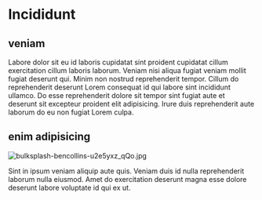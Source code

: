 # Incididunt

## veniam

Labore dolor sit eu id laboris cupidatat sint proident cupidatat cillum exercitation cillum laboris laborum. Veniam nisi aliqua fugiat veniam mollit fugiat deserunt qui. Minim non nostrud reprehenderit tempor. Cillum do reprehenderit deserunt Lorem consequat id qui labore sint incididunt ullamco. Do esse reprehenderit dolore sit tempor sint fugiat aute et deserunt sit excepteur proident elit adipisicing. Irure duis reprehenderit aute laborum do eu non fugiat Lorem culpa.

## enim adipisicing

<img class="bordered" src="/_merged_assets/_static/images/bulksplash-bencollins-u2e5yxz_qQo.jpg" alt="bulksplash-bencollins-u2e5yxz_qQo.jpg" />

Sint in ipsum veniam aliquip aute quis. Veniam duis id nulla reprehenderit laborum nulla eiusmod. Amet do exercitation deserunt magna esse dolore deserunt labore voluptate id qui ex ut.